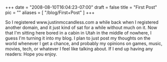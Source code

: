 
+++
date = "2008-08-10T16:04:23-07:00"
draft = false
title = "First Post"
pic = ""
aliases = [
  "/blog/First+Post"
]
+++

<p>
    So I registered www.justinmccandless.com a while back when I registered another domain, 				 	
    and it just kind of sat for a while without much on it.  Now that I'm sitting here bored in a cabin 	
    in Utah in the middle of nowhere, I guess I'm turning it into my blog.  I plan to just post my 			
    thoughts on the world whenever I get a chance, and probably my opinions on games, music,				  	
    movies, tech, or whatever I feel like talking about.  If I end up having any readers: Hope you enjoy. 
    </p>